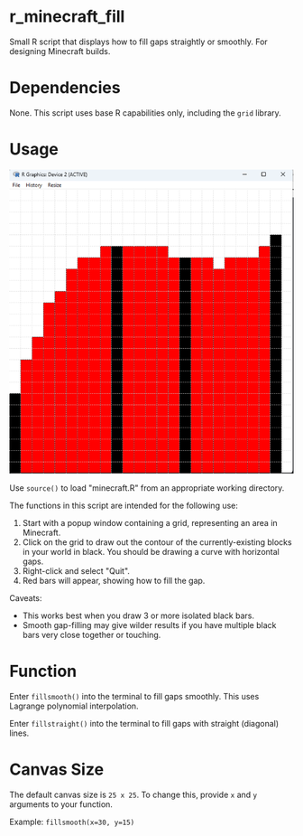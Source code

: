 # r_minecraft_fill
Small R script that displays how to fill gaps straightly or smoothly. For designing Minecraft builds.

# Dependencies
None. This script uses base R capabilities only, including the `grid` library.

# Usage

![sample](sample.png)

Use `source()` to load "minecraft.R" from an appropriate working directory.

The functions in this script are intended for the following use:
1. Start with a popup window containing a grid, representing an area in Minecraft.
2. Click on the grid to draw out the contour of the currently-existing blocks in your world in black. You should be drawing a curve with horizontal gaps.
3. Right-click and select "Quit".
4. Red bars will appear, showing how to fill the gap.

Caveats:
- This works best when you draw 3 or more isolated black bars.
- Smooth gap-filling may give wilder results if you have multiple black bars very close together or touching.

# Function

Enter `fillsmooth()` into the terminal to fill gaps smoothly. This uses Lagrange polynomial interpolation.

Enter `fillstraight()` into the terminal to fill gaps with straight (diagonal) lines.

# Canvas Size

The default canvas size is `25 x 25`. To change this, provide `x` and `y` arguments to your function.

Example: `fillsmooth(x=30, y=15)`